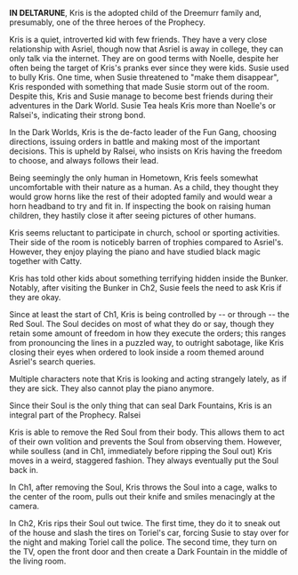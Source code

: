 **IN DELTARUNE**, Kris is the adopted child of the Dreemurr family and, presumably, one of the three heroes of the Prophecy.

Kris is a quiet, introverted kid with few friends.
They have a very close relationship with Asriel, though now that Asriel is away in college, they can only talk via the internet.
They are on good terms with Noelle, despite her often being the target of Kris's pranks ever since they were kids.
Susie used to bully Kris. One time, when Susie threatened to "make them disappear", Kris responded with something that made Susie storm out of the room. 
Despite this, Kris and Susie manage to become best friends during their adventures in the Dark World. Susie Tea heals Kris more than Noelle's or Ralsei's, indicating their strong bond.

In the Dark Worlds, Kris is the de-facto leader of the Fun Gang, choosing directions, issuing orders in battle and making most of the important decisions. This is upheld by Ralsei, who insists on Kris having the freedom to choose, and always follows their lead.

Being seemingly the only human in Hometown, Kris feels somewhat uncomfortable with their nature as a human. 
As a child, they thought they would grow horns like the rest of their adopted family and would wear a horn headband to try and fit in. 
If inspecting the book on raising human children, they hastily close it after seeing pictures of other humans.

Kris seems reluctant to participate in church, school or sporting activities. Their side of the room is noticebly barren of trophies compared to Asriel's. However, they enjoy playing the piano and have studied black magic together with Catty.

Kris has told other kids about something terrifying hidden inside the Bunker. Notably, after visiting the Bunker in Ch2, Susie feels the need to ask Kris if they are okay.

Since at least the start of Ch1, Kris is being controlled by -- or through -- the Red Soul. The Soul decides on most of what they do or say, though they retain some amount of freedom in how they execute the orders; this ranges from pronouncing the lines in a puzzled way, to outright sabotage, like Kris closing their eyes when ordered to look inside a room themed around Asriel's search queries.

Multiple characters note that Kris is looking and acting strangely lately, as if they are sick. They also cannot play the piano anymore.

Since their Soul is the only thing that can seal Dark Fountains, Kris is an integral part of the Prophecy. Ralsei

Kris is able to remove the Red Soul from their body. This allows them to act of their own volition and prevents the Soul from observing them. However, while soulless (and in Ch1, immediately before ripping the Soul out) Kris moves in a weird, staggered fashion. 
They always eventually put the Soul back in.

In Ch1, after removing the Soul, Kris throws the Soul into a cage, walks to the center of the room, pulls out their knife and smiles menacingly at the camera. 

In Ch2, Kris rips their Soul out twice. 
The first time, they do it to sneak out of the house and slash the tires on Toriel's car, forcing Susie to stay over for the night and making Toriel call the police. 
The second time, they turn on the TV, open the front door and then create a Dark Fountain in the middle of the living room.

